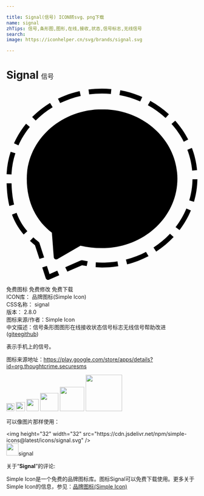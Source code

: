 ```yaml
---

title: Signal(信号) ICON转svg、png下载
name: signal
zhTips: 信号,条形图,图形,在线,接收,状态,信号标志,无线信号
search: 
image: https://iconhelper.cn/svg/brands/signal.svg

---
```


# Signal  <small style="font-size: 60%;font-weight: 100">信号</small>

<div id="svg" class="svg-wrap">
<svg role="img" viewBox="0 0 24 24" xmlns="http://www.w3.org/2000/svg"><title>Signal icon</title><path d="M12.012 2.598c-5.22 0-9.452 3.9-9.452 8.709 0 3.016 1.219 5.301 3.155 6.774H5.71l.234 3.042v.004c0 .017 0 .031.004.046v.006c.024.144.15.255.301.255.053 0 .1-.015.144-.035l.011-.008L9.3 19.717c.854.196 1.767.299 2.71.299 5.22 0 9.452-3.899 9.452-8.71 0-4.81-4.233-8.709-9.454-8.709l.004.001zM10.39.72c.525-.065 1.061-.104 1.605-.104.38 0 .75.02 1.119.052l.057-.614C12.781.019 12.392 0 11.997 0c-.57 0-1.135.036-1.691.109l.083.612.001-.001zm3.797.094c.915.165 1.785.436 2.61.795l.252-.567c-.132-.056-.263-.112-.397-.165-.762-.3-1.551-.524-2.355-.671l-.11.608zm9.169 10.556c-.015.915-.155 1.806-.405 2.655l.59.175c.267-.903.416-1.854.431-2.831l-.616.001zM6.745 1.814c.811-.389 1.678-.698 2.586-.902L9.196.308c-.631.141-1.251.329-1.853.569-.297.117-.586.245-.867.381l.269.556zm13.65 1.399c-.706-.649-1.485-1.207-2.329-1.673l-.311.541c.811.445 1.561.981 2.224 1.596l.416-.462v-.002zm-5.244 18.838c.945-.24 1.845-.591 2.686-1.03l-.315-.533c-.786.413-1.631.738-2.521.967l.15.596zM3.677 4.005c.63-.638 1.347-1.2 2.13-1.675l-.327-.529c-.698.422-1.35.914-1.945 1.473-.102.094-.2.191-.3.289l.439.441.003.001zm19.48 11.28l-.568-.236c-.349.833-.803 1.614-1.354 2.332l.495.369c.577-.758 1.061-1.586 1.424-2.465h.003zM20.726 4.433c.606.675 1.122 1.425 1.534 2.228l.555-.275c-.435-.852-.979-1.645-1.627-2.366l-.465.413h.003zm2.554 3.003l-.568.244c.313.828.521 1.703.604 2.61l.615-.061c-.088-.956-.305-1.892-.651-2.793zM6.386 22.849l-.969.425-.332-1.025-.585.19.438 1.347c.029.083.09.151.167.188.041.017.083.026.126.026s.084-.009.123-.026l1.283-.563-.251-.562zm3.823-1.193c-.078-.016-.157-.027-.237-.041l-.465-.079c-.061-.009-.12 0-.172.023l-1.951.853.271.554 1.845-.803c.125.021.25.041.371.059.068.017.139.026.209.038l.129-.604zm3.728.02c-.633.104-1.281.156-1.942.156-.273 0-.525-.015-.772-.038l-.019.615c.251.024.511.04.791.04.698 0 1.383-.058 2.048-.166l-.104-.606-.002-.001zM1.517 7.116c.37-.825.852-1.598 1.425-2.302l-.47-.407c-.61.745-1.116 1.557-1.508 2.427l-.01.021.563.261zM20.532 18.21c-.612.651-1.31 1.229-2.07 1.728l.339.515c.806-.524 1.541-1.14 2.19-1.829l-.459-.414zM.97 14.551c-.188-.796-.293-1.676-.323-2.671H.031c.03 1.071.145 2.005.345 2.843l.594-.172zM.538 7.925c-.297.91-.468 1.853-.51 2.813l.615.03c.042-.923.209-1.816.487-2.662l-.592-.181zm4.199 13.26l-.59-1.815c-.02-.06-.056-.109-.105-.147-.232-.182-.449-.366-.66-.558l-.422.446c.194.184.408.362.629.541l.561 1.717.587-.184zm-2.105-3.292c-.591-.691-1.037-1.449-1.355-2.315l-.573.229c.041.107.083.216.126.322.33.796.771 1.509 1.342 2.175l.46-.411z"/></svg>
</div>
<detail full-name='signal'></detail>

<div class="detail-page">
<p>
<span><span class="badge-success badge">免费图标</span> <span class="badge-success badge">免费修改</span>  <span class="badge-success badge">免费下载</span> </span>
<br/>
<span>
ICON库：
<span class="badge-secondary badge">品牌图标(Simple Icon)</span> 
</span>
<br/>
<span>
CSS名称：
<span class="badge-secondary badge">signal</span> 
</span>

<br/>
<span>
版本：
<span class="badge-secondary badge">2.8.0</span> 
</span>
<br/>
<span>图标来源/作者：<span class="badge-light badge">Simple Icon</span></span> 
<br/>
<span class="zh-detail">中文描述：<span class="badge-primary badge">信号</span><span class="badge-primary badge">条形图</span><span class="badge-primary badge">图形</span><span class="badge-primary badge">在线</span><span class="badge-primary badge">接收</span><span class="badge-primary badge">状态</span><span class="badge-primary badge">信号标志</span><span class="badge-primary badge">无线信号</span><span class="help-link"><span>帮助改进</span>(<a href="https://gitee.com/liuwave/icon-helper/edit/master/json/brands/signal.json" target="_blank" rel="noopener noreferrer">gitee</a><a href="https://github.com/liuwave/icon-helper/edit/master/json/brands/signal.json" target="_blank" rel="noopener noreferrer">github</a></span>)</span><br/>
</p>
</div><div class="description description alert alert-light"><p>表示手机上的信号。</p><p>图标来源地址：<a href="https://play.google.com/store/apps/details?id=org.thoughtcrime.securesms" target="_blank" rel="noopener noreferrer">https://play.google.com/store/apps/details?id=org.thoughtcrime.securesms</a></p></div>
<div class="alert alert-dark">
<img height="21" width="21" src="https://cdn.jsdelivr.net/npm/simple-icons@latest/icons/signal.svg" />
<img height="24" width="24" src="https://cdn.jsdelivr.net/npm/simple-icons@latest/icons/signal.svg" />
<img height="32" width="32" src="https://cdn.jsdelivr.net/npm/simple-icons@latest/icons/signal.svg" />
<img height="48" width="48" src="https://cdn.jsdelivr.net/npm/simple-icons@latest/icons/signal.svg" />
<img height="64" width="64" src="https://cdn.jsdelivr.net/npm/simple-icons@latest/icons/signal.svg" />
<img height="96" width="96" src="https://cdn.jsdelivr.net/npm/simple-icons@latest/icons/signal.svg" />

</div>
<div>
  <p>可以像图片那样使用：    
  </p>
  <div class="alert alert-primary" style="font-size: 14px">
    &lt;img height="32" width="32" src="https://cdn.jsdelivr.net/npm/simple-icons@latest/icons/signal.svg" /&gt;
    <copy-btn content='<img height="32" width="32" src="https://cdn.jsdelivr.net/npm/simple-icons@latest/icons/signal.svg" />'></copy-btn>
  </div>
  <div class="alert alert-secondary">
    <img height="32" width="32" src="https://cdn.jsdelivr.net/npm/simple-icons@latest/icons/signal.svg" />signal
    <copy-btn content="signal" btn-title="复制图标名称"></copy-btn>
  </div>
</div>
<div class="icon-detail__container">
<p>关于“<b>Signal</b>”的评论:</p>
</div>
<Vssue title="关于“Signal”的评论" />
<div><p>Simple Icon是一个免费的品牌图标库。图标Signal可以免费下载使用。更多关于  Simple Icon的信息，参见：<a target="_blank" href="https://iconhelper.cn/brands.html">品牌图标(Simple Icon)</a>
</p></div>
